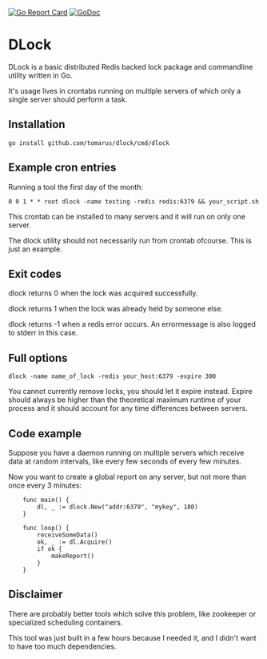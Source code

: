 [![Go Report Card](https://goreportcard.com/badge/github.com/tomarus/dlock)](https://goreportcard.com/report/github.com/tomarus/dlock)
[![GoDoc](https://godoc.org/github.com/tomarus/dlock?status.svg)](https://godoc.org/github.com/tomarus/dlock)

DLock
=====

DLock is a basic distributed Redis backed lock package and commandline utility written in Go.

It's usage lives in crontabs running on multiple servers of which only a single server should perform a task.

## Installation

```
go install github.com/tomarus/dlock/cmd/dlock
```

## Example cron entries

Running a tool the first day of the month:

```
0 0 1 * * root dlock -name testing -redis redis:6379 && your_script.sh
```

This crontab can be installed to many servers and it will run on only one server.

The dlock utility should not necessarily run from crontab ofcourse. This is just an example.

## Exit codes

dlock returns 0 when the lock was acquired successfully.

dlock returns 1 when the lock was already held by someone else.

dlock returns -1 when a redis error occurs. An errormessage is also logged to stderr in this case.

## Full options

```
dlock -name name_of_lock -redis your_host:6379 -expire 300
```

You cannot currently remove locks, you should let it expire instead. Expire should always be higher than the theoretical maximum runtime of your process and it should account for any time differences between servers.

## Code example

Suppose you have a daemon running on multiple servers which receive data at random intervals, like every few seconds of every few minutes.

Now you want to create a global report on any server, but not more than once every 3 minutes:

```
	func main() {
		dl, _ := dlock.New("addr:6379", "mykey", 180)
	}

	func loop() {
		receiveSomeData()
		ok, _ := dl.Acquire()
		if ok {
			makeReport()
		}
	}
```

## Disclaimer

There are probably better tools which solve this problem, like zookeeper or specialized scheduling containers.

This tool was just built in a few hours because I needed it, and I didn't want to have too much dependencies.
